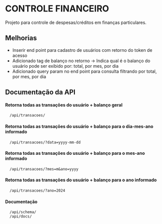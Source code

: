 # CONTROLE FINANCEIRO
Projeto para controle de despesas/créditos em finanças particulares.

## Melhorias
- Inserir end point para cadastro de usuários com retorno do token de acesso
- Adicionado tag de balanço no retorno -> Indica qual é o balanço do usuário pode ser exibido por: total, por mes, por dia
- Adicionado query param no end point para consulta filtrando por total, por mes, por dia

## Documentação da API

#### Retorna todas as transações do usuário + balanço geral

```http
  /api/transacoes/
```

#### Retorna todas as transações do usuário + balanço para o dia-mes-ano informado

```http
  /api/transacoes/?data=yyyy-mm-dd
```

#### Retorna todas as transações do usuário + balanço para o mes-ano informado

```http
  /api/transacoes/?mes=m&ano=yyyy
```

#### Retorna todas as transações do usuário + balanço para o ano informado

```http
  /api/transacoes/?ano=2024
```

#### Documentação

```http
  /api/schema/
  /api/docs/
```

